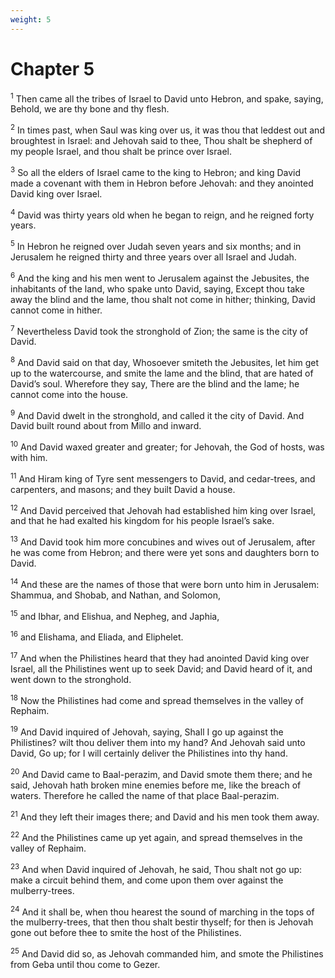 ```yaml
---
weight: 5
---
```


# Chapter 5

<sup>1</sup> Then came all the tribes of Israel to David unto Hebron, and spake, saying, Behold, we are thy bone and thy flesh. 

<sup>2</sup> In times past, when Saul was king over us, it was thou that leddest out and broughtest in Israel: and Jehovah said to thee, Thou shalt be shepherd of my people Israel, and thou shalt be prince over Israel. 

<sup>3</sup> So all the elders of Israel came to the king to Hebron; and king David made a covenant with them in Hebron before Jehovah: and they anointed David king over Israel. 

<sup>4</sup> David was thirty years old when he began to reign, and he reigned forty years. 

<sup>5</sup> In Hebron he reigned over Judah seven years and six months; and in Jerusalem he reigned thirty and three years over all Israel and Judah. 

<sup>6</sup> And the king and his men went to Jerusalem against the Jebusites, the inhabitants of the land, who spake unto David, saying, Except thou take away the blind and the lame, thou shalt not come in hither; thinking, David cannot come in hither. 

<sup>7</sup> Nevertheless David took the stronghold of Zion; the same is the city of David. 

<sup>8</sup> And David said on that day, Whosoever smiteth the Jebusites, let him get up to the watercourse, and smite the lame and the blind, that are hated of David’s soul. Wherefore they say, There are the blind and the lame; he cannot come into the house. 

<sup>9</sup> And David dwelt in the stronghold, and called it the city of David. And David built round about from Millo and inward. 

<sup>10</sup> And David waxed greater and greater; for Jehovah, the God of hosts, was with him. 

<sup>11</sup> And Hiram king of Tyre sent messengers to David, and cedar-trees, and carpenters, and masons; and they built David a house. 

<sup>12</sup> And David perceived that Jehovah had established him king over Israel, and that he had exalted his kingdom for his people Israel’s sake. 

<sup>13</sup> And David took him more concubines and wives out of Jerusalem, after he was come from Hebron; and there were yet sons and daughters born to David. 

<sup>14</sup> And these are the names of those that were born unto him in Jerusalem: Shammua, and Shobab, and Nathan, and Solomon, 

<sup>15</sup> and Ibhar, and Elishua, and Nepheg, and Japhia, 

<sup>16</sup> and Elishama, and Eliada, and Eliphelet. 

<sup>17</sup> And when the Philistines heard that they had anointed David king over Israel, all the Philistines went up to seek David; and David heard of it, and went down to the stronghold. 

<sup>18</sup> Now the Philistines had come and spread themselves in the valley of Rephaim. 

<sup>19</sup> And David inquired of Jehovah, saying, Shall I go up against the Philistines? wilt thou deliver them into my hand? And Jehovah said unto David, Go up; for I will certainly deliver the Philistines into thy hand. 

<sup>20</sup> And David came to Baal-perazim, and David smote them there; and he said, Jehovah hath broken mine enemies before me, like the breach of waters. Therefore he called the name of that place Baal-perazim. 

<sup>21</sup> And they left their images there; and David and his men took them away. 

<sup>22</sup> And the Philistines came up yet again, and spread themselves in the valley of Rephaim. 

<sup>23</sup> And when David inquired of Jehovah, he said, Thou shalt not go up: make a circuit behind them, and come upon them over against the mulberry-trees. 

<sup>24</sup> And it shall be, when thou hearest the sound of marching in the tops of the mulberry-trees, that then thou shalt bestir thyself; for then is Jehovah gone out before thee to smite the host of the Philistines. 

<sup>25</sup> And David did so, as Jehovah commanded him, and smote the Philistines from Geba until thou come to Gezer. 


